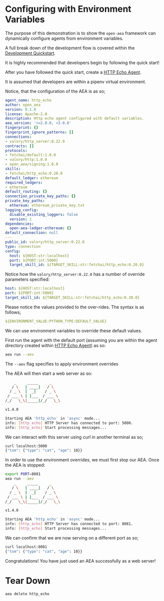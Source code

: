 # Configuring with Environment Variables

The purpose of this demonstration is to show the `open-aea` framework can dynamically configure agents from environment variables.

A full break down of the development flow is covered within the <a href="../quickstart/">Development Quickstart</a>.

It is highly recommended that developers begin by following the quick start!

After you have followed the quick start, create a <a href="../http-echo-demo/">HTTP Echo Agent</a>. 

It is assumed that developers are within a pipenv virtual environment.

Notice, that the configuration of the AEA is as so;


``` yaml
agent_name: http_echo
author: open_aea
version: 0.1.0
license: Apache-2.0
description: Http echo agent configured with default variables.
aea_version: '>=2.0.0, <3.0.0'
fingerprint: {}
fingerprint_ignore_patterns: []
connections:
- valory/http_server:0.22.0
contracts: []
protocols:
- fetchai/default:1.0.0
- valory/http:1.0.0
- open_aea/signing:1.0.0
skills:
- fetchai/http_echo:0.20.0
default_ledger: ethereum
required_ledgers:
- ethereum
default_routing: {}
connection_private_key_paths: {}
private_key_paths:
  ethereum: ethereum_private_key.txt
logging_config:
  disable_existing_loggers: false
  version: 1
dependencies:
  open-aea-ledger-ethereum: {}
default_connection: null
---
public_id: valory/http_server:0.22.0
type: connection
config:
  host: ${HOST:str:localhost}
  port: ${PORT:int:5000}
  target_skill_id: ${TARGET_SKILL:str:fetchai/http_echo:0.20.0}
```

Notice how the ```valory/http_server:0.22.0``` has a number of override parameters specified:
``` yaml
host: ${HOST:str:localhost}
port: ${PORT:int:5000}
target_skill_id: ${TARGET_SKILL:str:fetchai/http_echo:0.20.0}
``` 

Please notice the values provided to the over-rides. The syntax is as follows;

``` yaml
${ENVIRONMENT_VALUE:PYTHON_TYPE:DEFAULT_VALUE}
```


We can use environment variables to override these default values.

First run the agent with the default port (assuming you are within the agent directory created within <a href="../http-echo-demo/">HTTP Echo Agent</a>) as so:

``` bash
aea run --aev
```

The ```--aev``` flag specifies to apply environment overrides

The AEA will then start a web server as so:


``` bash
    _     _____     _
   / \   | ____|   / \
  / _ \  |  _|    / _ \
 / ___ \ | |___  / ___ \
/_/   \_\|_____|/_/   \_\

v1.4.0

Starting AEA 'http_echo' in 'async' mode...
info: [http_echo] HTTP Server has connected to port: 5000.
info: [http_echo] Start processing messages...
```


We can interact with this server using curl in another terminal as so;

``` bash
curl localhost:5000
{"tom": {"type": "cat", "age": 10}}
```


In order to use the environment overrides, we must first stop our AEA. Once the AEA is stopped:

``` bash
export PORT=8081
aea run --aev
    _     _____     _
   / \   | ____|   / \
  / _ \  |  _|    / _ \
 / ___ \ | |___  / ___ \
/_/   \_\|_____|/_/   \_\

v1.4.0

Starting AEA 'http_echo' in 'async' mode...
info: [http_echo] HTTP Server has connected to port: 8081.
info: [http_echo] Start processing messages...
```

We can confirm that we are now serving on a different port as so;

``` bash
curl localhost:8081
{"tom": {"type": "cat", "age": 10}}
```


Congratulations! You have just used an AEA successfully as a web server!

# Tear Down
``` bash
aea delete http_echo
```

